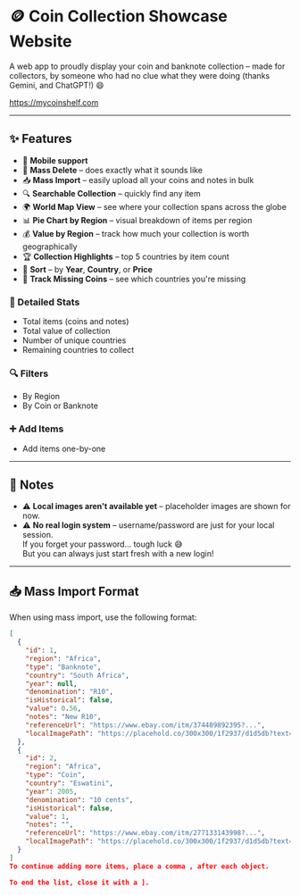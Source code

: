 # 🪙 Coin Collection Showcase Website

A web app to proudly display your coin and banknote collection – made for collectors, by someone who had no clue what they were doing (thanks Gemini, and ChatGPT!) 😄

https://mycoinshelf.com

---

## ✨ Features

- 📱 **Mobile support**
- 🧹 **Mass Delete** – does exactly what it sounds like
- 📥 **Mass Import** – easily upload all your coins and notes in bulk
- 🔍 **Searchable Collection** – quickly find any item
- 🌍 **World Map View** – see where your collection spans across the globe
- 📊 **Pie Chart by Region** – visual breakdown of items per region
- 💰 **Value by Region** – track how much your collection is worth geographically
- 🏆 **Collection Highlights** – top 5 countries by item count
- 📅 **Sort** – by **Year**, **Country**, or **Price**
- 📌 **Track Missing Coins** – see which countries you're missing

### 🧾 Detailed Stats

- Total items (coins and notes)  
- Total value of collection  
- Number of unique countries  
- Remaining countries to collect  

### 🔍 Filters

- By Region  
- By Coin or Banknote  

### ➕ Add Items

- Add items one-by-one

---

## 📝 Notes

- ⚠️ **Local images aren't available yet** – placeholder images are shown for now.
- ⚠️ **No real login system** – username/password are just for your local session.  
  If you forget your password… tough luck 😅  
  But you can always just start fresh with a new login!

---

## 📥 Mass Import Format

When using mass import, use the following format:

```json
[
  {
    "id": 1,
    "region": "Africa",
    "type": "Banknote",
    "country": "South Africa",
    "year": null,
    "denomination": "R10",
    "isHistorical": false,
    "value": 0.56,
    "notes": "New R10",
    "referenceUrl": "https://www.ebay.com/itm/374489892395?...",
    "localImagePath": "https://placehold.co/300x300/1f2937/d1d5db?text=No+Image"
  },
  {
    "id": 2,
    "region": "Africa",
    "type": "Coin",
    "country": "Eswatini",
    "year": 2005,
    "denomination": "10 cents",
    "isHistorical": false,
    "value": 1,
    "notes": "",
    "referenceUrl": "https://www.ebay.com/itm/277133143998?...",
    "localImagePath": "https://placehold.co/300x300/1f2937/d1d5db?text=No+Image"
  }
]
To continue adding more items, place a comma , after each object.

To end the list, close it with a ].
